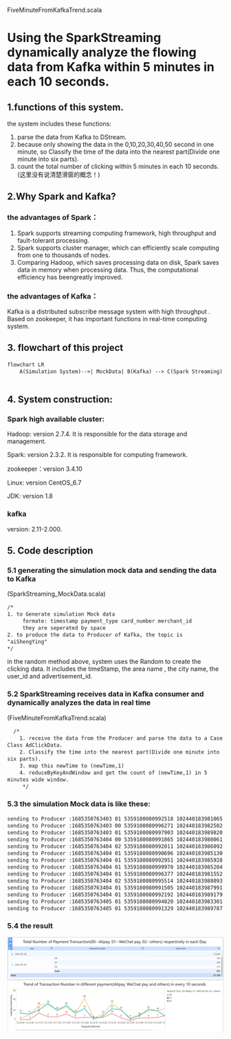 FiveMinuteFromKafkaTrend.scala

# Using the SparkStreaming dynamically analyze the flowing data from Kafka within 5 minutes in each 10 seconds.


## 1.functions of this system.
the system includes these functions:
1. parse the data from Kafka to DStream.
2. because only showing the data in the 0,10,20,30,40,50 second in one minute, so Classify the time of the data into the nearest part(Divide one minute into six parts).
3. count the total number of clicking within 5 minutes in each 10 seconds.(这里没有说清楚滑窗的概念！)

## 2.Why Spark and Kafka? 
### the advantages of Spark：
1. Spark supports streaming computing framework, high throughput and fault-tolerant processing.
2. Spark supports cluster manager, which can efficiently scale computing from one to thousands of nodes.
3. Comparing Hadoop, which saves processing data on disk, Spark saves data in memory when processing data. Thus, the computational efficiency has beengreatly improved.

### the advantages of Kafka：
Kafka is a distributed subscribe message system with high throughput . Based on zookeeper, it has important functions in real-time computing system.
##### 
## 3. flowchart of this project
```mermaid
flowchart LR
    A(Simulation System)-->| MockData| B(Kafka) --> C(Spark Streaming)
    
```

## 4. System construction:
### Spark high available cluster:
Hadoop: version 2.7.4. It is responsible for the data storage and management.

Spark: version 2.3.2. It is responsible for computing framework.

zookeeper：version 3.4.10

Linux: version CentOS_6.7

JDK: version 1.8

### kafka 
version: 2.11-2.000. 


## 5. Code description
### 5.1 generating the simulation mock data and sending the data to Kafka
(SparkStreaming_MockData.scala)
```
/*
1. to Generate simulation Mock data
     formate: timestamp payment_type card_number merchant_id 
     they are seperated by space
2. to produce the data to Producer of Kafka, the topic is "aiShengYing"
*/
```
in the random method above, system uses the Random to create the clicking data.
It includes the timeStamp, the area name , the city name, the user_id and advertisement_id.


### 5.2 SparkStreaming receives data in Kafka consumer and dynamically analyzes the data in real time
(FiveMinuteFromKafkaTrend.scala)

```
  /*
    1. receive the data from the Producer and parse the data to a Case Class AdClickData.
    2. Classify the time into the nearest part(Divide one minute into six parts).
    3. map this newTime to (newTime,1)
    4. reduceByKeyAndWindow and get the count of (newTime,1) in 5 minutes wide window.
     */
```

### 5.3 the simulation Mock data is like these:

```
sending to Producer :1685350763403 01 5359180080992518 102440183981065 
sending to Producer :1685350763403 00 5359180080996271 102440183982502 
sending to Producer :1685350763403 01 5359180080997903 102440183989820 
sending to Producer :1685350763404 00 5359180080991865 102440183980061 
sending to Producer :1685350763404 02 5359180080992011 102440183986092 
sending to Producer :1685350763404 01 5359180080990696 102440183985130 
sending to Producer :1685350763404 01 5359180080992951 102440183985928 
sending to Producer :1685350763404 01 5359180080999970 102440183985204 
sending to Producer :1685350763404 01 5359180080996377 102440183981552 
sending to Producer :1685350763404 02 5359180080995514 102440183988093 
sending to Producer :1685350763404 01 5359180080991505 102440183987991 
sending to Producer :1685350763404 01 5359180080992192 102440183989179 
sending to Producer :1685350763405 01 5359180080994820 102440183983301 
sending to Producer :1685350763405 01 5359180080991329 102440183989787 

```
### 5.4 the result 
![avatar](../images/Trend_payment.png)


